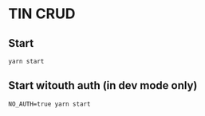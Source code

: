 # TIN CRUD

## Start

`yarn start`

## Start witouth auth (in dev mode only)

```
NO_AUTH=true yarn start
```
